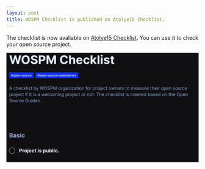 ```yaml
---
layout: post
title: WOSPM Checklist is published on Atolye15 Checklist.
---
```


The checklist is now avaliable on [Atolye15 Checklist](https://checklist.atolye15.com/checklist/wospm-checklist). You can use it to check your open source project.

[![WOSPM Checklist](./assets/img/wospm-checklist-atolye15.png)](https://checklist.atolye15.com/checklist/wospm-checklist)
